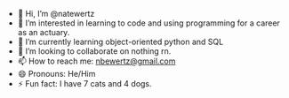 - 👋 Hi, I’m @natewertz
- 👀 I’m interested in learning to code and using programming for a career as an actuary.
- 🌱 I’m currently learning object-oriented python and SQL
- 💞️ I’m looking to collaborate on nothing rn.
- 📫 How to reach me: nbewertz@gmail.com
- 😄 Pronouns: He/Him
- ⚡ Fun fact: I have 7 cats and 4 dogs.

<!---
natewertz/natewertz is a ✨ special ✨ repository because its `README.md` (this file) appears on your GitHub profile.
You can click the Preview link to take a look at your changes.
--->
